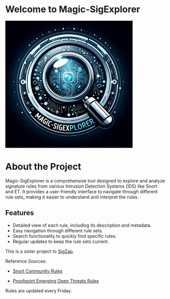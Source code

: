 # Welcome to Magic-SigExplorer

<img src="assets/images/logo.png" width="400">

# About the Project

Magic-SigExplorer is a comprehensive tool designed to explore and analyze signature rules from various Intrusion Detection Systems (IDS) like Snort and ET. It provides a user-friendly interface to navigate through different rule sets, making it easier to understand and interpret the rules.

## Features

* Detailed view of each rule, including its description and metadata.
* Easy navigation through different rule sets.
* Search functionality to quickly find specific rules.
* Regular updates to keep the rule sets current.

This is a sister project to [SigZap](https://sigzap.streamlit.app).

Reference Sources:

- [Snort Community Rules](https://www.snort.org/faq/what-are-community-rules)

- [Proofpoint Emerging Open Threats Rules](https://rules.emergingthreats.net/open/snort-2.9.0/)

Rules are updated every Friday.